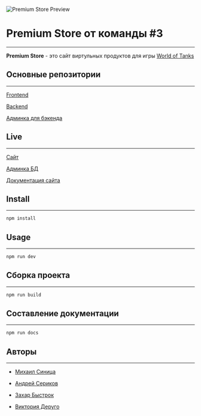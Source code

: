 ![Premium Store Preview](https://github.com/ASKorag/premium-store/blob/feature/change-readme/preview)

# Premium Store от команды #3
***

**Premium Store** - это сайт виртульных продуктов для игры [World of Tanks](https://worldoftanks.com/)

## Основные репозитории
***

[Frontend](https://github.com/ASKorag/premium-store)

[Backend](https://github.com/Victor-Sinitca/WG_Force3_BackEnd)

[Админка для бэкенда](https://github.com/Victor-Sinitca/wg-server-admin)

## Live
***

[Сайт](https://askorag.github.io/premium-store/frontend/)

[Админка БД](https://victor-sinitca.github.io/wg-server-admin/)

[Документация сайта](https://askorag.github.io/premium-store/docs/)


## Install
***
```bash
npm install
```
## Usage
***
```bash
npm run dev
```

## Сборка проекта
***
```bash
npm run build
```


## Составление документации
***
```bash
npm run docs
```


## Авторы
***
- [Михаил Синица](https://github.com/Victor-Sinitca)

- [Андрей Сериков](https://github.com/ASKorag)

- [Захар Быстрок](https://github.com/Zahar666)

- [Виктория Деруго](https://github.com/victoriaDe)